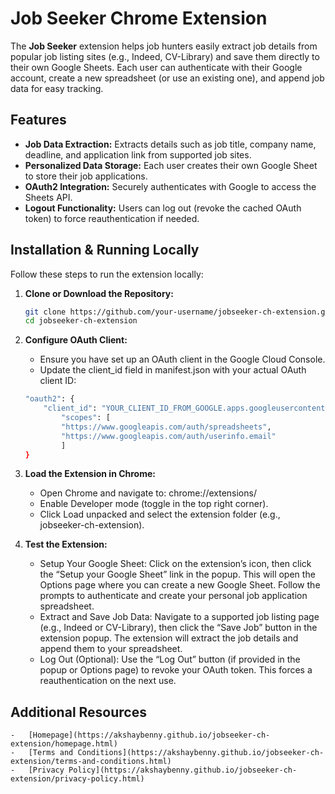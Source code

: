 # Job Seeker Chrome Extension

The **Job Seeker** extension helps job hunters easily extract job details from popular job listing sites (e.g., Indeed, CV-Library) and save them directly to their own Google Sheets. Each user can authenticate with their Google account, create a new spreadsheet (or use an existing one), and append job data for easy tracking.

## Features

-   **Job Data Extraction:** Extracts details such as job title, company name, deadline, and application link from supported job sites.
-   **Personalized Data Storage:** Each user creates their own Google Sheet to store their job applications.
-   **OAuth2 Integration:** Securely authenticates with Google to access the Sheets API.
-   **Logout Functionality:** Users can log out (revoke the cached OAuth token) to force reauthentication if needed.

## Installation & Running Locally

Follow these steps to run the extension locally:

1.  **Clone or Download the Repository:**
    ```bash
    git clone https://github.com/your-username/jobseeker-ch-extension.git
    cd jobseeker-ch-extension
    ```
2.  **Configure OAuth Client:**

    -   Ensure you have set up an OAuth client in the Google Cloud Console.
    -   Update the client_id field in manifest.json with your actual OAuth client ID:

    ```bash
    "oauth2": {
        "client_id": "YOUR_CLIENT_ID_FROM_GOOGLE.apps.googleusercontent.com",
            "scopes": [
            "https://www.googleapis.com/auth/spreadsheets",
            "https://www.googleapis.com/auth/userinfo.email"
            ]
    }
    ```

3.  **Load the Extension in Chrome:**

    -   Open Chrome and navigate to: chrome://extensions/
    -   Enable Developer mode (toggle in the top right corner).
    -   Click Load unpacked and select the extension folder (e.g., jobseeker-ch-extension).

4.  **Test the Extension:**
    -   Setup Your Google Sheet:
        Click on the extension’s icon, then click the “Setup your Google Sheet” link in the popup. This will open the Options page where you can create a new Google Sheet. Follow the prompts to authenticate and create your personal job application spreadsheet.
    -   Extract and Save Job Data:
        Navigate to a supported job listing page (e.g., Indeed or CV-Library), then click the “Save Job” button in the extension popup. The extension will extract the job details and append them to your spreadsheet.
    -   Log Out (Optional):
        Use the “Log Out” button (if provided in the popup or Options page) to revoke your OAuth token. This forces a reauthentication on the next use.

## Additional Resources

    -   [Homepage](https://akshaybenny.github.io/jobseeker-ch-extension/homepage.html)
    -   [Terms and Conditions](https://akshaybenny.github.io/jobseeker-ch-extension/terms-and-conditions.html)
    -   [Privacy Policy](https://akshaybenny.github.io/jobseeker-ch-extension/privacy-policy.html)
